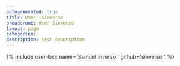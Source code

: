 ```yaml
---
autogenerated: true
title: User ›Sinverso
breadcrumb: User Sinverso
layout: page
categories: 
description: test description
---
```


{% include user-box name='Samuel Inverso ' github='sinverso ' %}
